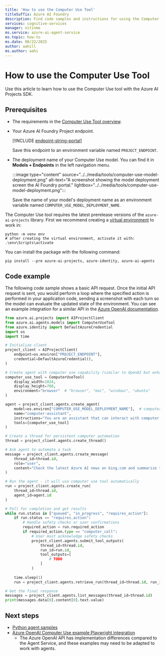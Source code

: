 ```yaml
---
title: 'How to use the Computer Use Tool'
titleSuffix: Azure AI Foundry
description: Find code samples and instructions for using the Computer Use model in the Azure AI Foundry Agent Service.
services: cognitive-services
manager: nitinme
ms.service: azure-ai-agent-service
ms.topic: how-to
ms.date: 08/22/2025
author: aahill
ms.author: aahi
---
```


# How to use the Computer Use Tool

Use this article to learn how to use the Computer Use tool with the Azure AI Projects SDK.

## Prerequisites

* The requirements in the [Computer Use Tool overview](./deep-research.md).
* Your Azure AI Foundry Project endpoint.

    
    [!INCLUDE [endpoint-string-portal](../../includes/endpoint-string-portal.md)]

    Save this endpoint to an environment variable named `PROJECT_ENDPOINT`.

* The deployment name of your Computer Use model. You can find it in **Models + Endpoints** in the left navigation menu.

   :::image type="content" source="../../media/tools/computer-use-model-deployment.png" alt-text="A screenshot showing the model deployment screen the AI Foundry portal." lightbox="../../media/tools/computer-use-model-deployment.png":::
    
    Save the name of your model's deployment name as an environment variable named `COMPUTER_USE_MODEL_DEPLOYMENT_NAME`.

The Computer Use tool requires the latest prerelease versions of the `azure-ai-projects` library. First we recommend creating a [virtual environment](https://docs.python.org/3/library/venv.html) to work in:

```console
python -m venv env
# after creating the virtual environment, activate it with:
.\env\Scripts\activate
```

You can install the package with the following command:

```console
pip install --pre azure-ai-projects, azure-identity, azure-ai-agents 
```

## Code example

The following code sample shows a basic API request. Once the initial API request is sent, you would perform a loop where the specified action is performed in your application code, sending a screenshot with each turn so the model can evaluate the updated state of the environment. You can see an example integration for a similar API in the [Azure OpenAI documentation](../../../openai/how-to/computer-use.md#playwright-integration). 

```python
from azure.ai.projects import AIProjectClient
from azure.ai.agents.models import ComputerUseTool
from azure.identity import DefaultAzureCredential
import os
import time

# Initialize client
project_client = AIProjectClient(
    endpoint=os.environ["PROJECT_ENDPOINT"],
    credential=DefaultAzureCredential(),
)

# Create agent with computer use capability (similar to OpenAI but enhanced)
computer_use_tool = ComputerUseTool(
    display_width=1024,
    display_height=768,
    environment="browser"  # "browser", "mac", "windows", "ubuntu"
)

agent = project_client.agents.create_agent(
    model=os.environ["COMPUTER_USE_MODEL_DEPLOYMENT_NAME"],  # computer-capable model
    name="computer-assistant",
    instructions="You are an assistant that can interact with computer interfaces to help users automate tasks. Always take a screenshot first to understand the current state.",
    tools=[computer_use_tool]
)

# Create a thread for persistent computer automation
thread = project_client.agents.create_thread()

# Ask agent to automate a task
message = project_client.agents.create_message(
    thread_id=thread.id,
    role="user",
    content="Check the latest Azure AI news on bing.com and summarize the top 3 articles"
)

# Run the agent - it will use computer use tool automatically
run = project_client.agents.create_run(
    thread_id=thread.id,
    agent_id=agent.id
)

# Poll for completion and get results
while run.status in ["queued", "in_progress", "requires_action"]:
    if run.status == "requires_action":
        # Handle safety checks or user confirmations
        required_action = run.required_action
        if required_action.type == "computer_call":
            # User must acknowledge safety checks
            project_client.agents.submit_tool_outputs(
                thread_id=thread.id,
                run_id=run.id,
                tool_outputs=[
                    # TODO
                ]
            )
    
    time.sleep(1)
    run = project_client.agents.retrieve_run(thread_id=thread.id, run_id=run.id)

# Get the final response
messages = project_client.agents.list_messages(thread_id=thread.id)
print(messages.data[0].content[0].text.value) 
```

## Next steps

* [Python agent samples](https://github.com/azure-ai-foundry/foundry-samples/tree/main/samples/microsoft/python/getting-started-agents)
* [Azure OpenAI Computer Use example Playwright integration](../../../openai/how-to/computer-use.md#playwright-integration)
    * The Azure OpenAI API has implementation differences compared to the Agent Service, and these examples may need to be adapted to work with agents.